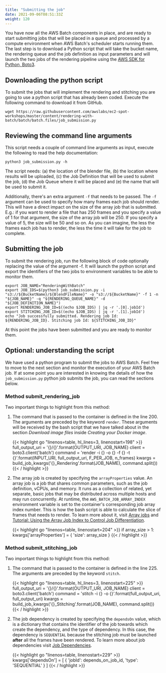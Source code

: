 ```yaml
---
title: "Submitting the job"
date: 2021-09-06T08:51:33Z
weight: 120
---
```


You have now all the AWS Batch components in place, and are ready to start submitting jobs that will be placed in a queue and processed by a compute environment when AWS Batch's scheduler starts running them. The last step is to download a Python script that will take the bucket name, the rendering queue and the job definition as input parameters and will launch the two jobs of the rendering pipeline using the [AWS SDK for Python, Boto3](https://aws.amazon.com/sdk-for-python/).

## Downloading the python script

To submit the jobs that will implement the rendering and stitching you are going to use a python script that has already been coded. Execute the following command to download it from GitHub.

```
wget https://raw.githubusercontent.com/awslabs/ec2-spot-workshops/master/content/rendering-with-batch/batch/batch.files/job_submission.py
```

## Reviewing the command line arguments

This script needs a couple of command line arguments as input, execute the following to read the help documentation:

```
python3 job_submission.py -h
```

The script needs: (a) the location of the blender file, (b) the location where results will be uploaded, \(c\) the Job Definition that will be used to submit the job, (d) the Job Queue where it will be placed and (e) the name that will be used to submit it.

Additionally, there's an extra argument `-f` that needs to be passed. The `-f` argument can be used to specify how many frames each job should render. This will have a direct impact on the size of the array job that is submitted. E.g.: if you want to render a file that has 250 frames and you specify a value of 1 for that argument, the size of the array job will be 250. If you specify a value of 5, the size will be 50 and so on. As you can imagine, the less the frames each job has to render, the less the time it will take for the job to complete.

## Submitting the job

To submit the rendering job, run the following block of code optionally replacing the value of the argument -f. It will launch the python script and export the identifiers of the two jobs to environment variables to be able to monitor them.

```
export JOB_NAME="RenderingWithBatch"
export JOB_IDS=$(python3 job_submission.py -i "s3://${BucketName}/${BlendFileName}" -o "s3://${BucketName}" -f 1 -n "${JOB_NAME}" -q "${RENDERING_QUEUE_NAME}" -d "${JOB_DEFINITION_NAME}")
export RENDERING_JOB_ID=$((echo $JOB_IDS) | jq -r '.[0].jobId')
export STITCHING_JOB_ID=$((echo $JOB_IDS) | jq -r '.[1].jobId')
echo "Job successfully submitted. Rendering job Id: ${RENDERING_JOB_ID}. Stitching job Id: ${STITCHING_JOB_ID}"
```

At this point the jobs have been submitted and you are ready to monitor them.

## Optional: understanding the script

We have used a python program to submit the jobs to AWS Batch. Feel free to move to the next section and monitor the execution of your AWS Batch job. If at some point you are interested in knowing the details of how the `job_submission.py` python job submits the job, you can read the sections below.

### Method submit_rendering_job

Two important things to highlight from this method:

1. The command that is passed to the container is defined in the line 200. The arguments are preceded by the keyword `render`. These arguments will be received by the bash script that we have talked about in the section *Download image files* inside *Creating your Docker image*.

    {{< highlight go "linenos=table, hl_lines=3, linenostart=198" >}}
full_output_uri = '{}/{}'.format(OUTPUT_URI, JOB_NAME)
client = boto3.client('batch')
command = 'render -i {} -o {} -f {} -t {}'.format(INPUT_URI, full_output_uri, F_PER_JOB, n_frames)
kwargs = build_job_kwargs('{}_Rendering'.format(JOB_NAME), command.split())
{{< / highlight >}}

2. The array job is created by specifying the `arrayProperties` value. An array job is a job that shares common parameters, such as the job definition, vCPUs, and memory. It runs as a collection of related, yet separate, basic jobs that may be distributed across multiple hosts and may run concurrently. At runtime, the `AWS_BATCH_JOB_ARRAY_INDEX` environment variable is set to the container's corresponding job array index number. This is how the bash script is able to calculate the slice of frames that needs to render.
To learn more about it, visit [Array jobs](https://docs.aws.amazon.com/batch/latest/userguide/array_jobs.html) and [Tutorial: Using the Array Job Index to Control Job Differentiation](https://docs.aws.amazon.com/batch/latest/userguide/array_index_example.html).

    {{< highlight go "linenos=table, linenostart=204" >}}
if array_size > 1:
    kwargs['arrayProperties'] = {
      'size': array_size
    }
{{< / highlight >}}

### Method submit_stitching_job

Two important things to highlight from this method:

1. The command that is passed to the container is defined in the line 225. The arguments are preceded by the keyword `stitch`.

    {{< highlight go "linenos=table, hl_lines=3, linenostart=225" >}}
full_output_uri = '{}/{}'.format(OUTPUT_URI, JOB_NAME)
client = boto3.client('batch')
command = 'stitch -i {} -o {}'.format(full_output_uri, full_output_uri)
kwargs = build_job_kwargs('{}_Stitching'.format(JOB_NAME), command.split())
{{< / highlight >}}

2. The job dependency is created by specifying the `dependsOn` value, which is a dictionary that contains the identifier of the job towards which create the dependency, and the type of dependency. In this case, the dependency is `SEQUENTIAL` because the stitching job must be launched **after** all the frames have been rendered. To learn more about job dependencies visit [Job Dependencies](https://docs.aws.amazon.com/batch/latest/userguide/job_dependencies.html).

    {{< highlight go "linenos=table, linenostart=229" >}}
kwargs['dependsOn'] = [
    {
        'jobId': depends_on_job_id,
        'type': 'SEQUENTIAL'
    }
]
{{< / highlight >}}
